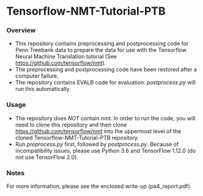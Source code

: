 # Tensorflow-NMT-Tutorial-PTB

### Overview ###
- This repository contains preprocessing and postprocessing code for Penn Treebank data to prepare the data for use with the Tensorflow Neural Machine Translation tutorial (See https://github.com/tensorflow/nmt).
- The preprocessing and postprocessing code have been restored after a computer failure.
- The repository contains EVALB code for evaluation. *postprocess.py* will run this automatically.

### Usage ###
- The repository does *NOT* contain *nmt*. In order to run the code, you will need to clone this repository and then clone https://github.com/tensorflow/nmt into the uppermost level of the cloned Tensorflow-NMT-Tutorial-PTB repository.
- Run *preprocess.py* first, followed by *postprocess.py*. Because of incompatibility issues, please use Python 3.6 and TensorFlow 1.12.0 (do not use TensorFlow 2.0).

### Notes ###
For more information, please see the enclosed write-up (pa4_report.pdf).
